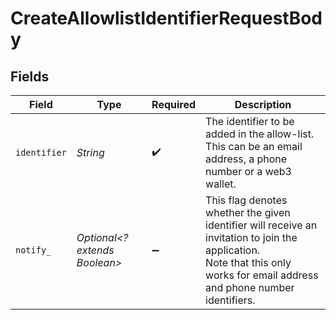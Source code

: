 # CreateAllowlistIdentifierRequestBody


## Fields

| Field                                                                                                                                                                        | Type                                                                                                                                                                         | Required                                                                                                                                                                     | Description                                                                                                                                                                  |
| ---------------------------------------------------------------------------------------------------------------------------------------------------------------------------- | ---------------------------------------------------------------------------------------------------------------------------------------------------------------------------- | ---------------------------------------------------------------------------------------------------------------------------------------------------------------------------- | ---------------------------------------------------------------------------------------------------------------------------------------------------------------------------- |
| `identifier`                                                                                                                                                                 | *String*                                                                                                                                                                     | :heavy_check_mark:                                                                                                                                                           | The identifier to be added in the allow-list.<br/>This can be an email address, a phone number or a web3 wallet.                                                             |
| `notify_`                                                                                                                                                                    | *Optional<? extends Boolean>*                                                                                                                                                | :heavy_minus_sign:                                                                                                                                                           | This flag denotes whether the given identifier will receive an invitation to join the application.<br/>Note that this only works for email address and phone number identifiers. |